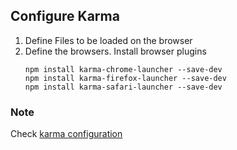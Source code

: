 ## Configure Karma
1. Define Files to be loaded on the browser
2. Define the browsers. Install browser plugins
   ```
   npm install karma-chrome-launcher --save-dev
   npm install karma-firefox-launcher --save-dev
   npm install karma-safari-launcher --save-dev
   ```

### Note
Check [karma configuration](http://karma-runner.github.io/0.12/config/configuration-file.html)
